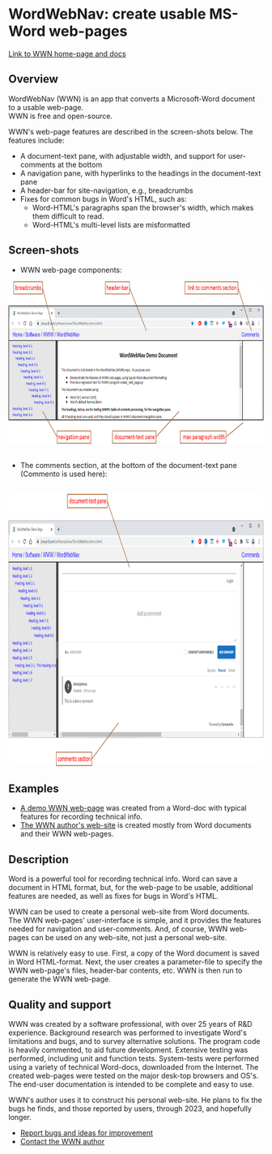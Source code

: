 ﻿# WordWebNav: create usable MS-Word web-pages

[Link to WWN home-page and docs](https://jimyuill.com/software/www/WordWebNav/)

## **Overview**
WordWebNav (WWN) is an app that converts a Microsoft-Word document to a usable web-page.
<br>
WWN is free and open-source.

WWN's web-page features are described in the screen-shots below.  The features  include:
- A document-text pane, with adjustable width, and support for user-comments at the bottom
- A navigation pane, with hyperlinks to the headings in the document-text pane
- A header-bar for site-navigation, e.g., breadcrumbs
- Fixes for common bugs in Word's HTML, such as: 
  - Word-HTML's paragraphs span the browser's width, which makes them difficult to read.
  - Word-HTML's multi-level lists are misformatted

## **Screen-shots**
- WWN web-page components:

<img border="0" height="321" src="readme-figure-1.png" width="789"/>
<br>
<br>

- The comments section, at the bottom of the document-text pane (Commento is used here):
<br>
<img border="0" height="538" src="readme-figure-2.png" width="937"/>


## **Examples**
- [A demo WWN web-page](https://jimyuill.com/software/www/WordWebNav/demo.html) was created from a Word-doc with typical features for recording technical info.
- [The WWN author's web-site](https://jimyuill.com) is created mostly from Word documents and their WWN web-pages.

## **Description**
Word is a powerful tool for recording technical info.  Word can save a document in HTML format, but, for the web-page to be usable, additional features are needed, as well as fixes for bugs in Word's HTML.

WWN can be used to create a personal web-site from Word documents.  The WWN web-pages' user-interface is simple, and it provides the features needed for navigation and user-comments.  And, of course, WWN web-pages can be used on any web-site, not just a personal web-site.

WWN is relatively easy to use.  First, a copy of the Word document is saved in Word HTML-format.  Next, the user creates a parameter-file to specify the WWN web-page's files, header-bar contents, etc.  WWN is then run to generate the WWN web-page.

## **Quality and support**
WWN was created by a software professional, with over 25 years of R&D experience.  Background research was performed to investigate Word's limitations and bugs, and to survey alternative solutions.  The program code is heavily commented, to aid future development.  Extensive testing was performed, including unit and function tests. System-tests were performed using a variety of technical Word-docs, downloaded from the Internet. The created web-pages were tested on the major desk-top browsers and OS's. The end-user documentation is intended to be complete and easy to use.

WWN's author uses it to construct his personal web-site.  He plans to fix the bugs he finds, and those reported by users, through 2023, and hopefully longer.
- [Report bugs and ideas for improvement](https://github.com/jimyuill/word-web-nav/issues)
- [Contact the WWN author](https://jimyuill.com/about.html)
